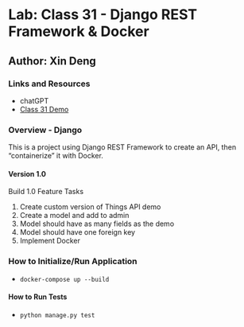 # Lab: Class 31 - Django REST Framework & Docker

## Author: Xin Deng

### Links and Resources

- chatGPT
- [Class 31 Demo](https://github.com/codefellows/seattle-code-python-401d24/tree/main/class-31/demo)

### Overview - Django

This is a project using Django REST Framework to create an API, then “containerize” it with Docker.



#### Version 1.0

Build 1.0 Feature Tasks

1. Create custom version of Things API demo
2. Create a model and add to admin
3. Model should have as many fields as the demo
4. Model should have one foreign key
5. Implement Docker



### How to Initialize/Run Application

- `docker-compose up --build`

#### How to Run Tests

- `python manage.py test`
